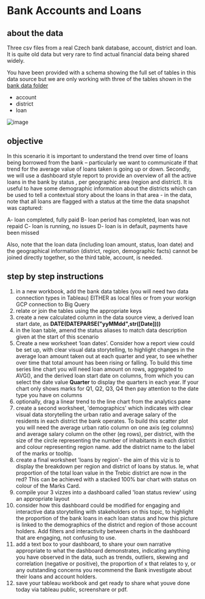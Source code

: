 # Bank Accounts and Loans 

## about the data 
Three csv files from a real Czech bank database, account, district and loan. It is quite old data but very rare to find actual financial data being shared widely. 

You have been provided with a schema showing the full set of tables in this data source but we are only working with three of the tables shown in the [bank data folder](https://github.com/siandav/clas_mat/blob/main/LBG_tableau/bank_data.zip)
+ account
+ district
+ loan

![image](https://github.com/siandav/clas_mat/assets/71644535/05242bcd-c0d3-40b9-a911-43f9dc9b0237)


## objective 

In this scenario it is important to understand the trend over time of loans being borrowed from the bank – particularly we want to communicate if that trend for the average value of loans taken is going up or down. Secondly, we will use a dashboard style report to provide an overview of all the active loans in the bank by status , per geographic area (region and district). It is useful to have some demographic information about the districts which can be used to tell a contextual story about the loans in that area - in the data, note that all loans are flagged with a status at the time the data snapshot was captured: 

A- loan completed, fully paid 
B- loan period has completed, loan was not repaid 
C- loan is running, no issues 
D- loan is in default, payments have been missed 

Also, note that the loan data (including loan amount, status, loan date) and the geographical information (district, region, demographic facts) cannot be joined directly together, so the third table, account, is needed. 

## step by step instructions 
1. in a new workbook, add the bank data tables (you will need two data connection types in Tableau) EITHER as local files or from your workign GCP connection to Big Query
2. relate or join the tables using the appropriate keys
3. create a new calculated column in the data source view, a derived loan start date, as **DATE(DATEPARSE("yyMMdd",str([Date])))**
4. in the loan table, amend the status aliases to match data description given at the start of this scenario
5. Create a new worksheet ‘loan dates’. Consider how a report view could be set up, with clear visual data storytelling, to highlight changes in the average loan amount taken out at each quarter and year, to see whether over time that total amount has been rising or falling. To build this time series line chart you will need loan amount on rows, aggregated to AVG(), and the derived loan start date on columns, from which you can select the date value **Quarter** to display the quarters in each year. If your chart only shows marks for Q1, Q2, Q3, Q4 then pay attention to the date type you have on columns
6. optionally, drag a linear trend to the line chart from the analytics pane
7. create a second worksheet, 'demographics' which indicates with clear visual data storytelling the urban ratio and average salary of the residents in each district the bank operates. To build this scatter plot you will need the average urban ratio column on one axis (eg columns) and average salary column on the other (eg rows), per district, with the size of the circle representing the number of inhabitants in each district and colour representing region name. add the district name to the label of the marks or tooltip. 
8. create a final worksheet 'loans by region'- the aim of this viz is to display the breakdown per region and district of loans by status. Ie, what proportion of the total loan value in the Trebic district are now in the red? This can be achieved with a stacked 100% bar chart with status on colour of the Marks Card.
9. compile your 3 vizzes into a dashboard called 'loan status review' using an appropriate layout
10. consider how this dashboard could be modified for engaging and interactive data storytelling with stakeholders on this topic, to highlight the proportion of the bank loans in each loan status and how this picture is linked to the demographics of the district and region of those account holders. Add filters and interactivity between charts in the dashboard that are engaging, not confusing to use.
11. add a text box to your dashboard, to share your own narrative appropriate to what the dashboard demonstrates, indicating anything you have observed in the data, such as trends, outliers, skewing and correlation (negative or positive), the proportion of x that relates to y, or any outstanding concerns you recommend the Bank investigate about their loans and account holders.
12. save your tableau workbook and get ready to share what youve done today via tableau public, screenshare or pdf. 
